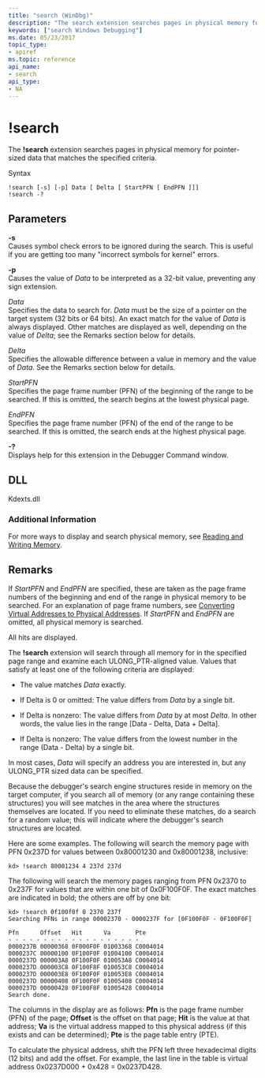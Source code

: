 ```yaml
---
title: "search (WinDbg)"
description: "The search extension searches pages in physical memory for pointer-sized data that matches the specified criteria."
keywords: ["search Windows Debugging"]
ms.date: 05/23/2017
topic_type:
- apiref
ms.topic: reference
api_name:
- search
api_type:
- NA
---
```


# !search


The **!search** extension searches pages in physical memory for pointer-sized data that matches the specified criteria.

Syntax

```dbgcmd
!search [-s] [-p] Data [ Delta [ StartPFN [ EndPFN ]]] 
!search -?
```

## Parameters


<span id="_______-s______"></span><span id="_______-S______"></span> **-s**   
Causes symbol check errors to be ignored during the search. This is useful if you are getting too many "incorrect symbols for kernel" errors.

<span id="_______-p______"></span><span id="_______-P______"></span> **-p**   
Causes the value of *Data* to be interpreted as a 32-bit value, preventing any sign extension.

<span id="_______Data______"></span><span id="_______data______"></span><span id="_______DATA______"></span> *Data*   
Specifies the data to search for. *Data* must be the size of a pointer on the target system (32 bits or 64 bits). An exact match for the value of *Data* is always displayed. Other matches are displayed as well, depending on the value of *Delta*; see the Remarks section below for details.

<span id="_______Delta______"></span><span id="_______delta______"></span><span id="_______DELTA______"></span> *Delta*   
Specifies the allowable difference between a value in memory and the value of *Data*. See the Remarks section below for details.

<span id="_______StartPFN______"></span><span id="_______startpfn______"></span><span id="_______STARTPFN______"></span> *StartPFN*   
Specifies the page frame number (PFN) of the beginning of the range to be searched. If this is omitted, the search begins at the lowest physical page.

<span id="_______EndPFN______"></span><span id="_______endpfn______"></span><span id="_______ENDPFN______"></span> *EndPFN*   
Specifies the page frame number (PFN) of the end of the range to be searched. If this is omitted, the search ends at the highest physical page.

<span id="_______-_______"></span> **-?**   
Displays help for this extension in the Debugger Command window.

## DLL

Kdexts.dll

### Additional Information

For more ways to display and search physical memory, see [Reading and Writing Memory](../debugger/reading-and-writing-memory.md).

## Remarks

If *StartPFN* and *EndPFN* are specified, these are taken as the page frame numbers of the beginning and end of the range in physical memory to be searched. For an explanation of page frame numbers, see [Converting Virtual Addresses to Physical Addresses](../debugger/converting-virtual-addresses-to-physical-addresses.md). If *StartPFN* and *EndPFN* are omitted, all physical memory is searched.

All hits are displayed.

The **!search** extension will search through all memory for in the specified page range and examine each ULONG\_PTR-aligned value. Values that satisfy at least one of the following criteria are displayed:

-   The value matches *Data* exactly.

-   If Delta is 0 or omitted: The value differs from *Data* by a single bit.

-   If Delta is nonzero: The value differs from *Data* by at most *Delta*. In other words, the value lies in the range \[Data - Delta, Data + Delta\].

-   If Delta is nonzero: The value differs from the lowest number in the range (Data - Delta) by a single bit.

In most cases, *Data* will specify an address you are interested in, but any ULONG\_PTR sized data can be specified.

Because the debugger's search engine structures reside in memory on the target computer, if you search all of memory (or any range containing these structures) you will see matches in the area where the structures themselves are located. If you need to eliminate these matches, do a search for a random value; this will indicate where the debugger's search structures are located.

Here are some examples. The following will search the memory page with PFN 0x237D for values between 0x80001230 and 0x80001238, inclusive:

```dbgcmd
kd> !search 80001234 4 237d 237d 
```

The following will search the memory pages ranging from PFN 0x2370 to 0x237F for values that are within one bit of 0x0F100F0F. The exact matches are indicated in bold; the others are off by one bit:

```dbgcmd
kd> !search 0f100f0f 0 2370 237f
Searching PFNs in range 00002370 - 0000237F for [0F100F0F - 0F100F0F]

Pfn      Offset   Hit      Va       Pte      
- - - - - - - - - - - - - - - - - - -
0000237B 00000368 0F000F0F 01003368 C0004014 
0000237C 00000100 0F100F0F 01004100 C0004014 
0000237D 000003A8 0F100F0F 010053A8 C0004014 
0000237D 000003C8 0F100F8F 010053C8 C0004014 
0000237D 000003E8 0F100F0F 010053E8 C0004014 
0000237D 00000408 0F100F0F 01005408 C0004014 
0000237D 00000428 0F100F8F 01005428 C0004014 
Search done.
```

The columns in the display are as follows: **Pfn** is the page frame number (PFN) of the page; **Offset** is the offset on that page; **Hit** is the value at that address; **Va** is the virtual address mapped to this physical address (if this exists and can be determined); **Pte** is the page table entry (PTE).

To calculate the physical address, shift the PFN left three hexadecimal digits (12 bits) and add the offset. For example, the last line in the table is virtual address 0x0237D000 + 0x428 = 0x0237D428.

 

 






